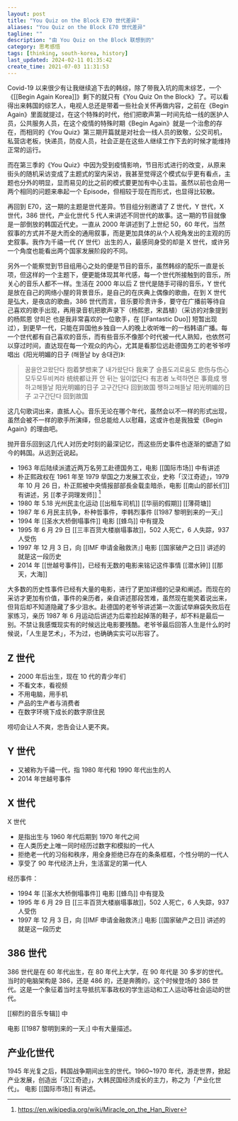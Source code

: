 ```yaml
---
layout: post
title: "You Quiz on the Block E70 世代差异"
aliases: "You Quiz on the Block E70 世代差异"
tagline: ""
description: "由 You Quiz on the Block 联想到的"
category: 思考感悟
tags: [thinking, south-korea, history]
last_updated: 2024-02-11 01:35:42
create_time: 2021-07-03 11:31:53
---
```


Covid-19 以来很少有让我继续追下去的韩综，除了带我入坑的周末综艺，一个 《[[Begin Again Korea]]》剩下的就只有《You Quiz On the Block》了。可以看得出来韩国的综艺人，电视人总还是带着一些社会关怀再做内容，之前在《Begin Again》里面就提过，在这个特殊的时代，他们把歌声第一时间先给一线的医护人员，公共服务人员，在这个疫情的特殊时期《Begin Again》就是一个治愈的存在，而相同的《You Quiz》第三期开篇就是对社会一线人员的致敬，公交司机，私营店老板，快递员，防疫人员，社会正是在这些人继续工作下去的时候才能维持正常的运行。

而在第三季的《You Quiz》中因为受到疫情影响，节目形式进行的改变，从原来街头的随机采访变成了主题式的室内采访，我甚至觉得这个模式似乎更有看点，主题也分外的明显，显而易见的比之前的模式要更加有中心主旨。虽然以前也会用一两个相同的问题来串起一个 Episode，但相较于现在而形式，也显得比较散。

再回到 E70，这一期的主题是世代差异。节目组分别邀请了 Z 世代，Y 世代，X 世代，386 世代，产业化世代 5 代人来讲述不同世代的故事。这一期的节目就像是一部倒放的韩国近代史。一直从 2000 年讲述到了上世纪 50，60 年代，当然叙事的方式并不是大而全的通用叙事，而是更加具体的从个人视角发出的主观的历史叙事。我作为千禧一代 (Y 世代）出生的人，最感同身受的却是 X 世代，或许另一个角度也能看出两个国家发展阶段的不同。

另外一个能察觉到节目组用心之处的便是节目的音乐，虽然韩综的配乐一直是长项，但这样的一个主题下，便更能体现其年代感，每一个世代所接触到的音乐，所关心的音乐人都不一样。生活在 2000 年以后 Z 世代是随手可得的音乐，Y 世代是放在自己的网络小屋的背景音乐，是自己的在庆典上偶像的歌曲，在到 X 世代是弘大，是夜店的歌曲，386 世代而言，音乐要珍贵许多，要守在广播前等待自己喜欢的歌手出现，再用录音机把歌声录下（杨熙恩，宋昌植）（采访的对象提到的杨熙恩 양희은 也是我非常喜欢的一位歌手，在 [[Fantastic Duo]] 短暂出现过），到更早一代，只能在异国他乡独自一人的晚上收听唯一的一档韩语广播。每一个世代都有自己喜欢的音乐，而有些音乐不像那个时代被一代人熟知，也依然可以穿过时间，直达现在每一个观众的内心，尤其是看那位远赴德国务工的老爷爷哼唱出《阳光明媚的日子 (해뜰날 by 송대관)》:


> 꿈을안고왔단다   抱着梦想来了
> 내가왔단다  我来了
> 슬픔도괴로움도 悲伤与伤心
> 모두모두비켜라 统统都让开
> 안 뒤는 일이없단다 有志者
> 노력하면은 事竟成
> 쨍하고해뜰날  阳光明媚的日子
> 고구간단다 回到故国
> 쨍하고해뜰날  阳光明媚的日子
> 고구간단다 回到故国

这几句歌词出来，直抵人心。音乐无论在哪个年代，虽然会以不一样的形式出现，虽然会被不一样的歌手所演绎，但总能给人以慰藉，这或许也是我独爱《Begin Again》的理由吧。

抛开音乐回到这几代人对历史时刻的最深记忆，而这些历史事件也逐渐的塑造了如今的韩国。从远到近说起。

- 1963 年后陆续派遣近两万名劳工赴德国务工，电影 [[国际市场]] 中有讲述
- 朴正熙政权在 1961 年至 1979 举国之力发展工农业，史称「汉江奇迹」，1979 年 10 月 26 日，朴正熙被中央情报部部長金载圭暗杀，电影 [[南山的部长们]] 有讲述，另 [[孝子洞理发师]] [^miracle]
- 1980 年 5.18 光州民主化运动 [[出租车司机]] [[华丽的假期]] [[薄荷塘]]
- 1987 年 6 月民主抗争，朴种哲事件，李韩烈事件 [[1987 黎明到来的一天』]
- 1994 年 [[圣水大桥倒塌事件]] 电影 [[蜂鸟]] 中有提及
- 1995 年 6 月 29 日 [[三丰百货大楼崩塌事故]]，502 人死亡，6 人失踪，937 人受伤
- 1997 年 12 月 3 日，向 [[IMF 申请金融救济』]  电影 [[国家破产之日]] 讲述的就是这一段历史
- 2014 年 [[世越号事件]]，已经有无数的电影来铭记这件事情 [[潜水钟]]  [[那天，大海]]

[^miracle]: https://en.wikipedia.org/wiki/Miracle_on_the_Han_River

大多数的历史性事件已经有大量的电影，进行了更加详细的记录和阐述。而现在的采访才更加有价值，事件的亲历者，亲自讲述那段苦难，虽然现在能笑着说出来，但背后却不知道隐藏了多少泪水。赴德国的老爷爷讲述第一次面试举麻袋失败后在家练习，亲历 1987 年 6 月运动后讲述为后辈捡起掉落的鞋子，却不料是最后一别。不禁让我感慨现实有的时候远比电影要残酷。老爷爷最后回答人生是什么的时候说，「人生是艺术」，不为过，也确确实实可以形容了。



## Z 世代

- 2000 年后出生，现在 10 代的青少年们
- 不看文本，看视频
- 不用电脑，用手机
- 产品的生产者与消费者
- 在数字环境下成长的数字原住民


唠叨会让人不爽，忠告会让人更不爽。

## Y 世代

- 又被称为千禧一代，指 1980 年代和 1990 年代出生的人
- 2014 年世越号事件


## X 世代
X 世代

- 是指出生与 1960 年代后期到 1970 年代之间
- 在人类历史上唯一同时经历过数字和模拟的一代人
- 拒绝老一代的习俗和秩序，用全身拒绝已存在的条条框框，个性分明的一代人
- 享受了 90 年代经济上升，生活富足的第一代人

经历事件：

- 1994 年 [[圣水大桥倒塌事件]] 电影 [[蜂鸟]] 中有提及
- 1995 年 6 月 29 日 [[三丰百货大楼崩塌事故]]，502 人死亡，6 人失踪，937 人受伤
- 1997 年 12 月 3 日，向 [[IMF 申请金融救济』]  电影 [[国家破产之日]] 讲述的就是这一段历史

## 386 世代
386 世代是在 60 年代出生，在 80 年代上大学，在 90 年代是 30 多岁的世代。当时的电脑架构是 386，还是 486 的，还是奔腾的，这个时候登场的 386 世代。这是一个象征着当时主导抵抗军事政权的学生运动和工人运动等社会运动的世代。


[[柳烈的音乐专辑]] 中

电影 [[1987 黎明到来的一天』] 中有大量描述。


## 产业化世代
1945 年光复之后，韩国战争期间出生的世代。1960~1970 年代，游走世界，掀起产业发展，创造出「汉江奇迹」，大韩民国经济成长的主力，称之为「产业化世代」。 电影 [[国际市场]] 有讲述。



